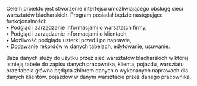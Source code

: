  Celem projektu jest stworzenie interfejsu umożliwiającego obsługę sieci warsztatów blacharskich. 
Program posiadał będzie następujące funkcjonalności:<br/>
• Podgląd i zarządzanie informacjami o warsztatch firmy,<br/>
• Podgląd i zarządzanie informacjami o klientach,<br/>
• Możliwość podglądu usterki przed i po naprawie,<br/>
• Dodawanie rekordów w danych tabelach, edytowanie, usuwanie.<br/>

Baza danych służy do użytku przez sieć warsztatów blacharskich w której istnieją tabele do zapisu danych pracownika, klienta, pojazdu, warsztatu oraz tabela główna będąca zbiorem danych o wykonanych naprawach dla danych klientów, pojazdów w danym warsztacie przez danego pracownika.
